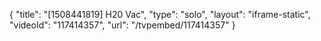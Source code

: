 {
    "title": "[1508441819] H20 Vac",
    "type": "solo",
    "layout": "iframe-static",
    "videoId": "117414357",
    "url": "\/tvpembed\/117414357"
}